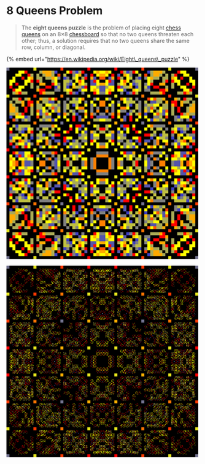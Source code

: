 # 8 Queens Problem

> The **eight queens puzzle** is the problem of placing eight [chess](https://en.wikipedia.org/wiki/Chess) [queens](https://en.wikipedia.org/wiki/Queen_%28chess%29) on an 8×8 [chessboard](https://en.wikipedia.org/wiki/Chessboard) so that no two queens threaten each other; thus, a solution requires that no two queens share the same row, column, or diagonal.

{% embed url="https://en.wikipedia.org/wiki/Eight\_queens\_puzzle" %}

![2-depth](../.gitbook/assets/nqueen_82_230e5_600.png)

![3-depth](../.gitbook/assets/nqueen_83_53ae9_600.png)

